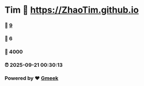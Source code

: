 # Tim :link: https://ZhaoTim.github.io 
### :page_facing_up: [9](https://ZhaoTim.github.io/tag.html) 
### :speech_balloon: 6 
### :hibiscus: 4000 
### :alarm_clock: 2025-09-21 00:30:13 
### Powered by :heart: [Gmeek](https://github.com/Meekdai/Gmeek)
